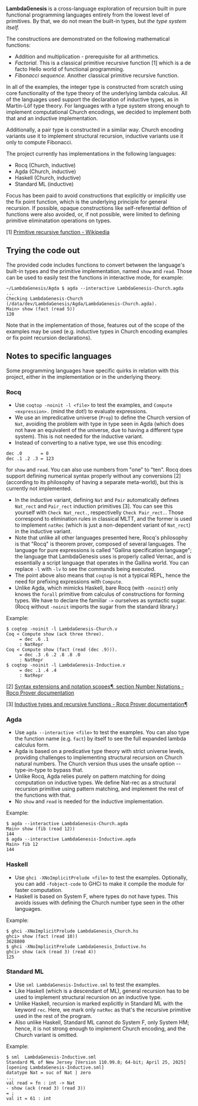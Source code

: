 **LambdaGenesis** is a cross-language exploration of recursion built in
pure functional programming languages entirely from the lowest level of
primitives. By that, we do not mean the built-in types, but *the type system
itself.*

The constructions are demonstrated on the following mathematical functions:

- Addition and multiplication - prerequisite for all arithmetics.
- *Factorial.* This is a classical primitive recursive function [1] which is
a de facto Hello world of functional programming.
- *Fibonacci sequence.* Another classical primitive recursive function.

In all of the examples, the integer type is constructed from scratch using
core functionality of the type theory of the underlying lambda calculus.
All of the languages used support the declaration of inductive types, as
in Martin-Löf type theory. For languages with a type system strong enough to
implement computational Church encodings, we decided to implement both
that and an inductive implementation.

Additionally, a pair type is constructed in a similar way. Church encoding
variants use it to implement structural recursion, inductive variants use it
only to compute Fibonacci.

The project currently has implementations in the following languages:

- Rocq (Church, inductive)
- Agda (Church, inductive)
- Haskell (Church, inductive)
- Standard ML (inductive)

Focus has been paid to avoid constructions that explicitly or implicitly
use the fix point function, which is the underlying principle for
general recursion. If possible, opaque constructions like self-referential
defition of functions were also avoided, or, if not possible, were limited
to defining primitive eliminatation operations on types.

[1] [Primitive recursive function - Wikipedia](https://en.wikipedia.org/wiki/Primitive_recursive_function)

## Trying the code out

The provided code includes functions to convert between the language's
built-in types and the primitive implementation, named `show` and `read`.
Those can be used to easily test the functions in interactive mode, for
example:

```
~/LambdaGenesis/Agda $ agda --interactive LambdaGenesis-Church.agda
...
Checking LambdaGenesis-Church (/data/dev/LambdaGenesis/Agda/LambdaGenesis-Church.agda).
Main> show (fact (read 5))
120
```

Note that in the implementation of those, features out of the scope of
the examples may be used (e.g. inductive types in Church encoding examples
or fix point recursion declarations).

## Notes to specific languages

Some programming languages have specific quirks in relation with this
project, either in the implementation or in the underlying theory.

### Rocq

- Use `coqtop -noinit -l <file>` to test the examples, and
`Compute <expression>.` (mind the dot!) to evaluate expressions.
- We use an impredicative universe (`Prop`) to define the Church 
version of `Nat`, avoiding the problem with type in type seen in Agda
(which does not have an equivalent of the universe, due to having
a different type system). This is not needed for the inductive variant.
- Instead of converting to a native type, we use this encoding:
```
dec .0       = 0
dec .1 .2 .3 = 123
```
for `show` and `read`. You can also use numbers from "one" to "ten". Rocq
does support defining numerical syntax properly without any conversions [2]
(according to its philosophy of having a separate meta-world), but this is
currently not implemented.
- In the inductive variant, defining `Nat` and `Pair` automatically
defines `Nat_rect` and `Pair_rect` induction primitives [3]. You can see this
yourself with `Check Nat_rect.`, respectivelly `Check Pair_rect.`. Those
correspond to elimination rules in classical MLTT, and the former is used to
implement `natRec` (which is just a non-dependent variant of `Nat_rect`) in
the inductive variant.
- Note that unlike all other languages presented here, Rocq's philosophy
is that "Rocq" is theorem prover, composed of several languages. The
language for pure expressions is called "Gallina specification language";
the language that LambdaGenesis uses is properly called Vernac, and is
essentially a script language that operates in the Gallina world. You
can replace `-l` with `-lv` to see the commands being executed.
- The point above also means that `coqtop` is not a typical REPL, hence
the need for prefixing expressions with `Compute`.
- Unlike Agda, which mimicks Haskell, bare Rocq (with `-noinit`) only
knows the `forall` primitive from calculus of constructions for forming
types. We have to declare the familiar `->` ourselves as syntactic
sugar. (Rocq without `-noinit` imports the sugar from the standard
library.)

Example:
```
$ coqtop -noinit -l LambdaGenesis-Church.v
Coq < Compute show (ack three three).
     = dec .6 .1
     : NatRepr
Coq < Compute show (fact (read (dec .9))).
     = dec .3 .6 .2 .8 .8 .0
     : NatRepr
$ coqtop -noinit -l LambdaGenesis-Inductive.v
     = dec .1 .4 .4
     : NatRepr
```

[2] [Syntax extensions and notation scopes¶, section Number Notations - Rocq Prover documentation](https://rocq-prover.org/doc/V8.18.0/refman/user-extensions/syntax-extensions.html#number-notations)

[3] [Inductive types and recursive functions - Rocq Prover documentation¶](https://rocq-prover.org/doc/V8.18.0/refman/language/core/inductive.html)

### Agda

- Use `agda --interactive <file>` to test the examples. You can also type
the function name (e.g. `fact`) by itself to see the full expanded lambda
calculus form.
- Agda is based on a predicative type theory with strict universe levels,
providing challenges to implementing structural recursion on Church natural
numbers. The Church version thus uses the unsafe option --type-in-type
to bypass that.
- Unlike Rocq, Agda relies purely on pattern matching for doing computation
on inductive types. We define Nat-rec as a structural recursion primitive
using pattern matching, and implement the rest of the functions with that.
- No `show` and `read` is needed for the inductive implementation.

Example:
```
$ agda --interactive LambdaGenesis-Church.agda
Main> show (fib (read 12))
144
$ agda --interactive LambdaGenesis-Inductive.agda
Main> fib 12
144
```


### Haskell

- Use `ghci -XNoImplicitPrelude <file>` to test the examples. Optionally,
you can add `-fobject-code` to GHCi to make it compile the module for faster
computation.
- Haskell is based on System F, where types do not have types. This avoids
issues with defining the Church number type seen in the other languages.

Example:
```
$ ghci -XNoImplicitPrelude LambdaGenesis_Church.hs
ghci> show (fact (read 10))
3628800
$ ghci -XNoImplicitPrelude LambdaGenesis_Inductive.hs
ghci> show (ack (read 3) (read 4))
125
```

### Standard ML

- Use `sml LambdaGenesis-Inductive.sml` to test the examples.
- Like Haskell (which is a descendant of ML), general recursion has to be used
to implement structural recursion on an inductive type.
- Unlike Haskell, recursion is marked explicitly in Standard ML with the
keyword `rec`. Here, we mark only `natRec` as that's the recursive primitive
used in the rest of the program.
- Also unlike Haskell, Standard ML cannot do System F, only System HM; hence,
it is not strong enough to implement Church encoding, and the Church variant
is omitted.

Example:
```
$ sml  LambdaGenesis-Inductive.sml 
Standard ML of New Jersey [Version 110.99.8; 64-bit; April 25, 2025]
[opening LambdaGenesis-Inductive.sml]
datatype Nat = suc of Nat | zero
...
val read = fn : int -> Nat
- show (ack (read 3) (read 3))
= ;
val it = 61 : int
```
